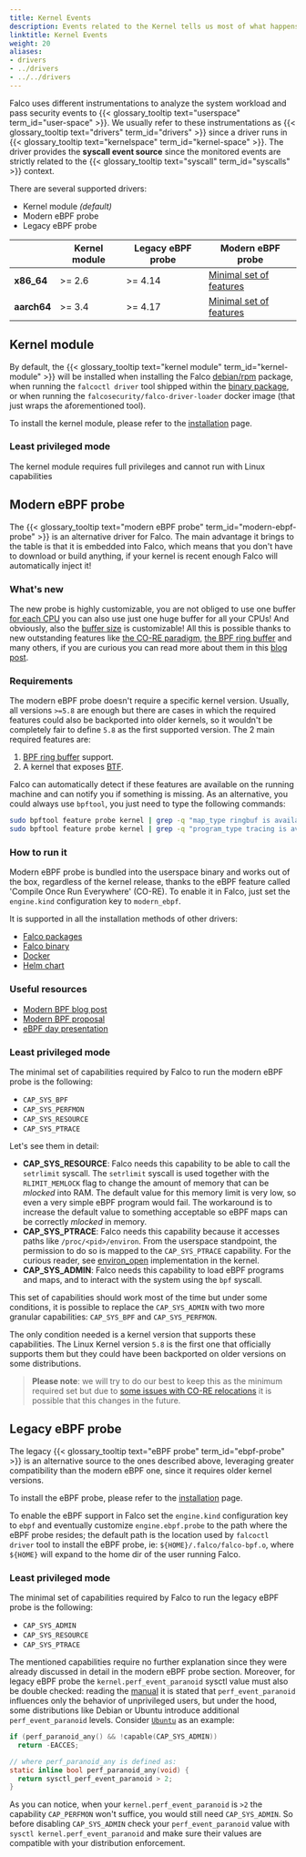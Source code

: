 ```yaml
---
title: Kernel Events
description: Events related to the Kernel tells us most of what happens above.
linktitle: Kernel Events
weight: 20
aliases:
- drivers
- ../drivers
- ../../drivers
---
```


Falco uses different instrumentations to analyze the system workload and pass security events to {{< glossary_tooltip text="userspace" term_id="user-space" >}}. We usually refer to these instrumentations as {{< glossary_tooltip text="drivers" term_id="drivers" >}} since a driver runs in {{< glossary_tooltip text="kernelspace" term_id="kernel-space" >}}. The driver provides the **syscall event source** since the monitored events are strictly related to the {{< glossary_tooltip text="syscall" term_id="syscalls" >}} context.

There are several supported drivers:

- Kernel module *(default)*
- Modern eBPF probe
- Legacy eBPF probe

|             | Kernel module | Legacy eBPF probe  | Modern eBPF probe                                                    |
| ----------- | ------------- | ------------------ | -------------------------------------------------------------------- |
| **x86_64**  | >= 2.6        | >= 4.14            | [Minimal set of features](/docs/event-sources/kernel/#requirements) |
| **aarch64** | >= 3.4        | >= 4.17            | [Minimal set of features](/docs/event-sources/kernel/#requirements) |

## Kernel module

By default, the {{< glossary_tooltip text="kernel module" term_id="kernel-module" >}} will be installed when installing the Falco [debian/rpm](/docs/getting-started/installation) package, when running the `falcoctl driver` tool shipped within the [binary package](/docs/getting-started/installation#linux-binary), or when running the `falcosecurity/falco-driver-loader` docker image (that just wraps the aforementioned tool).

To install the kernel module, please refer to the [installation](/docs/getting-started/installation/#install-driver) page.

### Least privileged mode

The kernel module requires full privileges and cannot run with Linux capabilities

## Modern eBPF probe

The {{< glossary_tooltip text="modern eBPF probe" term_id="modern-ebpf-probe" >}} is an alternative driver for Falco. The main advantage it brings to the table is that it is embedded into Falco, which means that you don't have to download or build anything, if your kernel is recent enough Falco will automatically inject it!

### What's new

The new probe is highly customizable, you are not obliged to use one buffer [for each CPU](https://github.com/falcosecurity/falco/blob/660da98e4c37f4d4f79ec4bebf4379d9b90b0892/falco.yaml#L292) you can also use just one huge buffer for all your CPUs! And obviously, also the [buffer size](https://github.com/falcosecurity/falco/blob/660da98e4c37f4d4f79ec4bebf4379d9b90b0892/falco.yaml#L226) is customizable! All this is possible thanks to new outstanding features like [the CO-RE paradigm](https://nakryiko.com/posts/bpf-portability-and-co-re/), [the BPF ring buffer](https://nakryiko.com/posts/bpf-ringbuf/) and many others, if you are curious you can read more about them in this [blog post](/blog/falco-modern-bpf#what-s-new).

### Requirements

The modern eBPF probe doesn't require a specific kernel version. Usually, all versions `>=5.8` are enough but there are cases in which the required features could also be backported into older kernels, so it wouldn't be completely fair to define `5.8` as the first supported version. The 2 main required features are:

1. [BPF ring buffer](https://www.kernel.org/doc/html/next/bpf/ringbuf.html) support.
2. A kernel that exposes [BTF](https://docs.kernel.org/bpf/btf.html).

Falco can automatically detect if these features are available on the running machine and can notify you if something is missing. As an alternative, you could always use `bpftool`, you just need to type the following commands:

```bash
sudo bpftool feature probe kernel | grep -q "map_type ringbuf is available" && echo "true" || echo "false" 
sudo bpftool feature probe kernel | grep -q "program_type tracing is available" && echo "true" || echo "false" 
```

### How to run it

Modern eBPF probe is bundled into the userspace binary and works out of the box, regardless of the kernel release, thanks to the eBPF feature called 'Compile Once Run Everywhere' (CO-RE). To enable it in Falco, just set the `engine.kind` configuration key to `modern_ebpf`. 

It is supported in all the installation methods of other drivers:

* [Falco packages](/docs/getting-started/installation/#installation-with-dialog)
* [Falco binary](/docs/getting-started/running/#falco-binary)
* [Docker](/docs/getting-started/running/#modern-ebpf)
* [Helm chart](https://github.com/falcosecurity/charts/tree/master/charts/falco#daemonset)


### Useful resources

* [Modern BPF blog post](/blog/falco-modern-bpf/)
* [Modern BPF proposal](https://github.com/falcosecurity/libs/blob/master/proposals/20220329-modern-bpf-probe.md)
* [eBPF day presentation](https://youtu.be/BxoKztfHnYY)

### Least privileged mode

The minimal set of capabilities required by Falco to run the modern eBPF probe is the following:

- `CAP_SYS_BPF`
- `CAP_SYS_PERFMON`
- `CAP_SYS_RESOURCE`
- `CAP_SYS_PTRACE`

Let's see them in detail:

- **CAP_SYS_RESOURCE**: Falco needs this capability to be able to call the `setrlimit` syscall. The `setrlimit` syscall is used together with the `RLIMIT_MEMLOCK` flag to change the amount of memory that can be _mlocked_ into RAM. The default value for this memory limit is very low, so even a very simple eBPF program would fail. The workaround is to increase the default value to something acceptable so eBPF maps can be correctly _mlocked_ in memory.
- **CAP_SYS_PTRACE**: Falco needs this capability because it accesses paths like `/proc/<pid>/environ`. From the userspace standpoint, the permission to do so is mapped to the `CAP_SYS_PTRACE` capability. For the curious reader, see [environ_open](https://elixir.bootlin.com/linux/latest/source/fs/proc/base.c#L937) implementation in the kernel.
- **CAP_SYS_ADMIN**: Falco needs this capability to load eBPF programs and maps, and to interact with the system using the `bpf` syscall.

This set of capabilities should work most of the time but under some conditions, it is possible to replace the `CAP_SYS_ADMIN` with two more granular capabilities: `CAP_SYS_BPF` and `CAP_SYS_PERFMON`.

The only condition needed is a kernel version that supports these capabilities. The Linux Kernel version `5.8` is the first one that officially supports them but they could have been backported on older versions on some distributions.

> **Please note**: we will try to do our best to keep this as the minimum required set but due to [some issues with CO-RE relocations](https://lore.kernel.org/bpf/CAGQdkDvYU_e=_NX+6DRkL_-TeH3p+QtsdZwHkmH0w3Fuzw0C4w@mail.gmail.com/T/#u) it is possible that this changes in the future.

## Legacy eBPF probe

The legacy {{< glossary_tooltip text="eBPF probe" term_id="ebpf-probe" >}} is an alternative source to the ones described above, leveraging greater compatibility than the modern eBPF one, since it requires older kernel versions.

To install the eBPF probe, please refer to the [installation](/docs/getting-started/installation/#install-driver) page.

To enable the eBPF support in Falco set the `engine.kind` configuration key to `ebpf` and eventually customize `engine.ebpf.probe` to the path where the eBPF probe resides; the default path is the location used by `falcoctl driver` tool to install the eBPF probe, ie: `${HOME}/.falco/falco-bpf.o`, where `${HOME}` will expand to the home dir of the user running Falco.

### Least privileged mode

The minimal set of capabilities required by Falco to run the legacy eBPF probe is the following:

- `CAP_SYS_ADMIN`
- `CAP_SYS_RESOURCE`
- `CAP_SYS_PTRACE`

The mentioned capabilities require no further explanation since they were already discussed in detail in the modern eBPF probe section. Moreover, for legacy eBPF probe the `kernel.perf_event_paranoid` sysctl value must also be double checked: reading the [manual](https://linuxsecurity.expert/kb/sysctl/kernel_perf_event_paranoid/) it is stated that `perf_event_paranoid` influences only the behavior of unprivileged users, but under the hood, some distributions like Debian or Ubuntu introduce additional `perf_event_paranoid` levels. Consider [`Ubuntu`](https://kernel.ubuntu.com/git/ubuntu-stable/ubuntu-stable-jammy.git/tree/kernel/events/core.c#n11991) as an example:

```c
if (perf_paranoid_any() && !capable(CAP_SYS_ADMIN))
  return -EACCES;

// where perf_paranoid_any is defined as:
static inline bool perf_paranoid_any(void) {
  return sysctl_perf_event_paranoid > 2;
}
```

As you can notice, when your `kernel.perf_event_paranoid` is `>2` the capability `CAP_PERFMON` won't suffice, you would still need `CAP_SYS_ADMIN`.
So before disabling `CAP_SYS_ADMIN` check your `perf_event_paranoid` value with `sysctl kernel.perf_event_paranoid` and make sure their values are compatible with your distribution enforcement.
